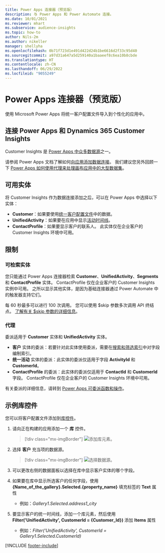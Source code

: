 ```yaml
---
title: Power Apps 连接器（预览版）
description: 与 Power Apps 和 Power Automate 连接。
ms.date: 10/01/2021
ms.reviewer: mhart
ms.subservice: audience-insights
ms.topic: how-to
author: Nils-2m
ms.author: nikeller
manager: shellyha
ms.openlocfilehash: 0b71f723d1e491d422d24b1be6616d2f33c95d40
ms.sourcegitcommit: a97d31a647a5d259140a1baaeef8c6ea10b8cbde
ms.translationtype: HT
ms.contentlocale: zh-CN
ms.lasthandoff: 06/29/2022
ms.locfileid: "9055249"
---
```

# <a name="power-apps-connector-preview"></a>Power Apps 连接器（预览版）

使用 Microsoft Power Apps 将统一客户配置文件导入到个性化的应用中。

## <a name="connect-power-apps-and-dynamics-365-customer-insights"></a>连接 Power Apps 和 Dynamics 365 Customer Insights

Customer Insights 是 [Power Apps 中众多数据源](/powerapps/maker/canvas-apps/working-with-data-sources)之一。

请参阅 Power Apps 文档了解如何[向应用添加数据连接](/powerapps/maker/canvas-apps/add-data-connection)。 我们建议您另外回顾一下 [Power Apps 如何使用代理来处理画布应用中的大型数据集](/powerapps/maker/canvas-apps/delegation-overview)。

## <a name="available-entities"></a>可用实体

将 Customer Insights 作为数据连接添加之后，可以在 Power Apps 中选择以下实体：

- **Customer**：如果要使用[统一客户配置文件](customer-profiles.md)中的数据。
- **UnifiedActivity**：如果要在应用中显示[活动时间线](activities.md)。
- **ContactProfile**：如果要显示客户的联系人。 此实体仅在企业客户的 Customer Insights 环境中可用。

## <a name="limitations"></a>限制

### <a name="retrievable-entities"></a>可检索实体

您只能通过 Power Apps 连接器检索 **Customer**、**UnifiedActivity**、**Segments** 和 **ContactProfile** 实体。 ContactProfile 仅在企业客户的 Customer Insights 实例中可用。 之所以显示其他实体，是因为基础连接器通过 Power Automate 中的触发器支持它们。

每 60 秒最多可以进行 100 次调用。 您可以使用 $skip 参数多次调用 API 终结点。 [了解有关 $skip 参数的详细信息](/connectors/customerinsights/#get-items-from-an-entity)。

### <a name="delegation"></a>代理

委派适用于 **Customer** 实体和 **UnifiedActivity** 实体。 

- **客户** 实体的委派：若要针对此实体使用委派，需要在[搜索和筛选索引](search-filter-index.md)中对字段编制索引。  
- **统一活动** 实体的委派：此实体的委派仅适用于字段 **ActivityId** 和 **CustomerId**。  
- **ContactProfile** 的委派：此实体的委派仅适用于 **ContactId** 和 **CustomerId** 字段。 ContactProfile 仅在企业客户的 Customer Insights 环境中可用。

有关委派的详细信息，请转到 [Power Apps 可委派函数和操作](/powerapps/maker/canvas-apps/delegation-overview)。 

## <a name="example-gallery-control"></a>示例库控件

您可以将客户配置文件添加到[库控件](/powerapps/maker/canvas-apps/add-gallery)。

1. 请向正在构建的应用添加一个 **库** 控件。

    > [!div class="mx-imgBorder"]
    > ![添加库元素。](media/connector-powerapps9.png "添加库元素。")

2. 选择 **客户** 充当项的数据源。

    > [!div class="mx-imgBorder"]
    > ![选择数据源。](media/choose-datasource-powerapps.png "选择数据源。")

3. 可以更改右侧的数据面板以选择在库中显示客户实体的哪个字段。

4. 如果要在库中显示所选客户的任何字段，使用 **{Name_of_the_gallery}.Selected.{property_name}** 填充标签的 **Text** 属性  
    - 例如：_Gallery1.Selected.address1_city_

5. 要显示客户的统一时间线，添加一个库元素，然后使用 **Filter('UnifiedActivity', CustomerId = {Customer_Id})** 添加 **Items** 属性  
    - 例如：_Filter('UnifiedActivity', CustomerId = Gallery1.Selected.CustomerId)_


[!INCLUDE [footer-include](includes/footer-banner.md)]
